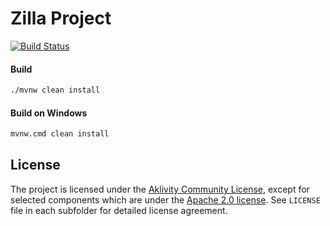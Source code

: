 # Zilla Project

[![Build Status][build-status-image]][build-status]

#### Build
```bash
./mvnw clean install
```
#### Build on Windows
```bash
mvnw.cmd clean install
```

## License

The project is licensed under the [Aklivity Community License](LICENSE-AklivityCommunity), except for selected components
which are under the [Apache 2.0 license](LICENSE-Apache).
See `LICENSE` file in each subfolder for detailed license agreement.

[build-status-image]: https://github.com/aklivity/zilla/workflows/build/badge.svg
[build-status]: https://github.com/aklivity/zilla/actions
